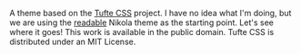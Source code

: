 A theme based on the [Tufte CSS](https://edwardtufte.github.io/tufte-css/)
project. I have no idea what I'm doing, but we are using the [readable]() Nikola
theme as the starting point. Let's see where it goes! This work is available in
the public domain. Tufte CSS is distributed under an MIT License.
